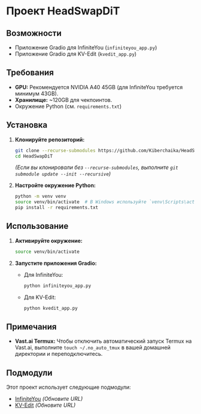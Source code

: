 # Проект HeadSwapDiT

## Возможности

*   Приложение Gradio для InfiniteYou (`infiniteyou_app.py`)
*   Приложение Gradio для KV-Edit (`kvedit_app.py`)

## Требования

*   **GPU:** Рекомендуется NVIDIA A40 45GB (для InfiniteYou требуется минимум 43GB).
*   **Хранилище:** ~120GB для чекпоинтов.
*   Окружение Python (см. `requirements.txt`)

## Установка

1.  **Клонируйте репозиторий:**
    ```bash
    git clone --recurse-submodules https://github.com/Kiberchaika/HeadSwapDiT
    cd HeadSwapDiT
    ```
    *(Если вы клонировали без `--recurse-submodules`, выполните `git submodule update --init --recursive`)*

2.  **Настройте окружение Python:**
    ```bash
    python -m venv venv
    source venv/bin/activate  # В Windows используйте `venv\Scripts\activate`
    pip install -r requirements.txt
    ```

## Использование

1.  **Активируйте окружение:**
    ```bash
    source venv/bin/activate
    ```

2.  **Запустите приложения Gradio:**
    *   Для InfiniteYou:
        ```bash
        python infiniteyou_app.py
        ```
    *   Для KV-Edit:
        ```bash
        python kvedit_app.py
        ```

## Примечания

*   **Vast.ai Termux:** Чтобы отключить автоматический запуск Termux на Vast.ai, выполните `touch ~/.no_auto_tmux` в вашей домашней директории и переподключитесь.

## Подмодули

Этот проект использует следующие подмодули:
*   [InfiniteYou](https://github.com/username/InfiniteYou) *(Обновите URL)*
*   [KV-Edit](https://github.com/username/KV-Edit) *(Обновите URL)*
